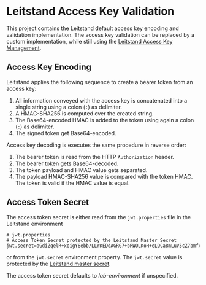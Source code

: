 # Leitstand Access Key Validation

This project contains the Leitstand default access key encoding and validation implementation.
The access key validation can be replaced by a custom implementation, while still using the 
[Leitstand Access Key Management](../leitstand-accesskeys/README.md).

## Access Key Encoding

Leitstand applies the following sequence to create a bearer token from an access key:

1. All information conveyed with the access key is concatenated into a single string using a colon (`:`) as delimiter.
2. A HMAC-SHA256 is computed over the created string.
3. The Base64-encoded HMAC is added to the token using again a colon (`:`) as delimiter.
4. The signed token get Base64-encoded.

Access key decoding is executes the same procedure in reverse order:
1. The bearer token is read from the HTTP `Authorization` header.
2. The bearer token gets Base64-decoded.
3. The token payload and HMAC value gets separated.
4. The payload HMAC-SHA256 value is compared with the token HMAC.
   The token is valid if the HMAC value is equal.
   
## Access Token Secret

The access token secret is either read from the `jwt.properties` file in the Leitstand environment 

```Properties
# jwt.properties 
# Access Token Secret protected by the Leitstand Master Secret
jwt.secret=aGdiZqelR+xoigY8ebb/LLrKEDdAGRG7+bRWOLKoH+eLQCa8mLuV5cZ7bmfxuJgm
```

or from the `jwt.secret` environment property. 
The `jwt.secret` value is protected by the [Leitstand master secret](../leitstand-crypto/README.md).

The access token secret defaults to _lab-environment_ if unspecified.

   